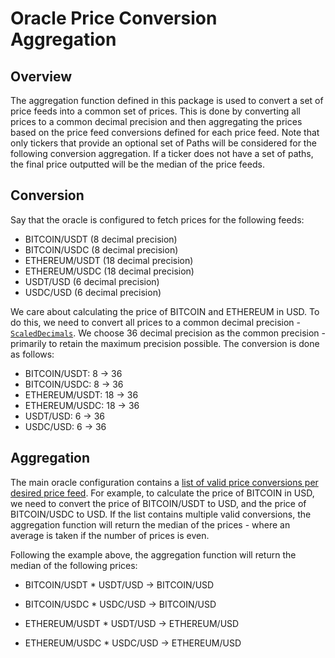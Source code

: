 # Oracle Price Conversion Aggregation

## Overview

The aggregation function defined in this package is used to convert a set of price feeds into a common set of prices. This is done by converting all prices to a common decimal precision and then aggregating the prices based on the price feed conversions defined for each price feed. Note that only tickers that provide an optional set of Paths will be considered for the following conversion aggregation. If a ticker does not have a set of paths, the final price outputted will be the median of the price feeds.

## Conversion

Say that the oracle is configured to fetch prices for the following feeds:

* BITCOIN/USDT (8 decimal precision)
* BITCOIN/USDC (8 decimal precision)
* ETHEREUM/USDT (18 decimal precision)
* ETHEREUM/USDC (18 decimal precision)
* USDT/USD (6 decimal precision)
* USDC/USD (6 decimal precision)

We care about calculating the price of BITCOIN and ETHEREUM in USD. To do this, we need to convert all prices to a common decimal precision - [`ScaledDecimals`](./utils.go). We choose 36 decimal precision as the common precision - primarily to retain the maximum precision possible. The conversion is done as follows:

* BITCOIN/USDT: 8 -> 36
* BITCOIN/USDC: 8 -> 36
* ETHEREUM/USDT: 18 -> 36
* ETHEREUM/USDC: 18 -> 36
* USDT/USD: 6 -> 36
* USDC/USD: 6 -> 36

## Aggregation

The main oracle configuration contains a [list of valid price conversions per desired price feed](./../../../oracle/config/README.md#aggregate-market-configurations). For example, to calculate the price of BITCOIN in USD, we need to convert the price of BITCOIN/USDT to USD, and the price of BITCOIN/USDC to USD. If the list contains multiple valid conversions, the aggregation function will return the median of the prices - where an average is taken if the number of prices is even.

Following the example above, the aggregation function will return the median of the following prices:

* BITCOIN/USDT * USDT/USD -> BITCOIN/USD
* BITCOIN/USDC * USDC/USD -> BITCOIN/USD

* ETHEREUM/USDT * USDT/USD -> ETHEREUM/USD
* ETHEREUM/USDC * USDC/USD -> ETHEREUM/USD
